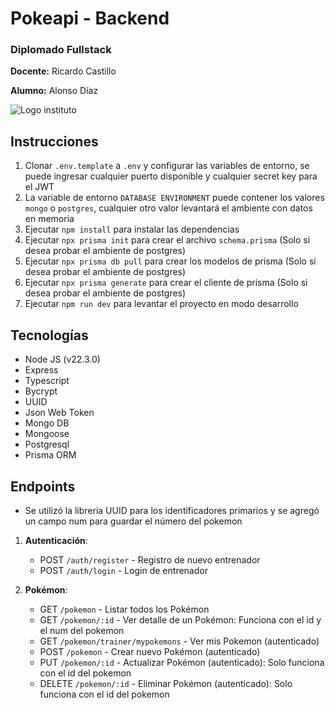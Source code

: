 # Pokeapi - Backend

### Diplomado Fullstack

**Docente:** Ricardo Castillo

**Alumno:** Alonso Díaz

![Logo instituto](https://media.licdn.com/dms/image/v2/D4E0BAQFVRQTLjQcHiw/company-logo_200_200/company-logo_200_200/0/1719843104181?e=2147483647&v=beta&t=7eOkSfJpbNurmyxC8gDrUcrVGJDJROF_mxQosb9hnH0)

## Instrucciones

1. Clonar `.env.template` a `.env` y configurar las variables de entorno, se puede ingresar cualquier puerto disponible
   y cualquier secret key para el JWT
2. La variable de entorno `DATABASE ENVIRONMENT` puede contener los valores `mongo` o `postgres`, cualquier otro valor levantará el ambiente con datos en memoria
3. Ejecutar `npm install` para instalar las dependencias
4. Ejecutar `npx prisma init` para crear el archivo `schema.prisma` (Solo si desea probar el ambiente de postgres)
5. Ejecutar `npx prisma db pull` para crear los modelos de prisma (Solo si desea probar el ambiente de postgres)
6. Ejecutar `npx prisma generate` para crear el cliente de prisma (Solo si desea probar el ambiente de postgres)
7. Ejecutar `npm run dev` para levantar el proyecto en modo desarrollo

## Tecnologías

- Node JS (v22.3.0)
- Express
- Typescript
- Bycrypt
- UUID
- Json Web Token
- Mongo DB
- Mongoose
- Postgresql
- Prisma ORM

## Endpoints

- Se utilizó la libreria UUID para los identificadores primarios y se agregó un campo num para guardar el
  número del pokemon

1. **Autenticación**:

   - POST `/auth/register` - Registro de nuevo entrenador
   - POST `/auth/login` - Login de entrenador

2. **Pokémon**:
   - GET `/pokemon` - Listar todos los Pokémon
   - GET `/pokemon/:id` - Ver detalle de un Pokémon: Funciona con el id y el num del pokemon
   - GET `/pokemon/trainer/mypokemons` - Ver mis Pokemon (autenticado)
   - POST `/pokemon` - Crear nuevo Pokémon (autenticado)
   - PUT `/pokemon/:id` - Actualizar Pokémon (autenticado): Solo funciona con el id del pokemon
   - DELETE `/pokemon/:id` - Eliminar Pokémon (autenticado): Solo funciona con el id del pokemon
